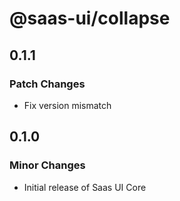 # @saas-ui/collapse

## 0.1.1

### Patch Changes

- Fix version mismatch

## 0.1.0

### Minor Changes

- Initial release of Saas UI Core
